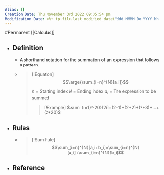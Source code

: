 ```yaml
---
Alias: []
Creation Date: Thu November 3rd 2022 09:35:54 pm 
Modification Date: <%+ tp.file.last_modified_date("ddd MMMM Do YYYY hh:mm:ss a") %>
---
```

#Permanent [[Calculus]]

- ## Definition
	- A shorthand notation for the summation of an expression that follows a pattern.
	- > [!Equation]
	  > $$\large{\sum_{i=n}^{N}[a_i]}$$
	  > 
	  > $n$ = Starting index
	  > $N$ = Ending index
	  > $a_i$ = The expression to be summed
	  > 
	  > > [!Example]
	  > > $\sum_{i=1}^{20}[2i]=(2*1)+(2*2)+(2*3)+...+(2*20)$
- ## Rules
	- > [!Sum Rule]
	  > $$\sum_{i=n}^{N}[a_i+b_i]=\sum_{i=n}^{N}[a_i]+\sum_{i=n}^{N}[b_i]$$
- ## Reference